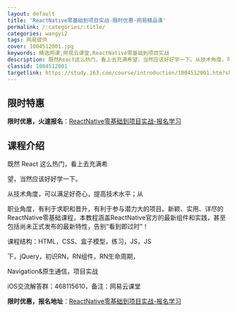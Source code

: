 ```yaml
---
layout: default
title: 'ReactNative零基础到项目实战-限时优惠-网易精品课'
permalink: /:categories/:title/
categories: wangyi2
tags: 网易提供
cover: 1004512001.jpg
keywords: 精选网课,网易云课堂,ReactNative零基础到项目实战
description: 既然React这么热门，看上去充满希望，当然应该好好学一下。从技术角度，可以满足好奇心，提高技术水平；从职业角度，有利于
classid: 1004512001
targetlink: https://study.163.com/course/introduction/1004512001.htm?share=1&shareId=1025206652&utm_campaign=share&utm_medium=iphoneShare&utm_source=&utm_u=1025206652
---
```


## 限时特惠

**限时优惠，火速报名**：[ReactNative零基础到项目实战-报名学习](https://study.163.com/course/introduction/1004512001.htm?share=1&shareId=1025206652&utm_campaign=share&utm_medium=iphoneShare&utm_source=&utm_u=1025206652)

## 课程介绍

既然 React 这么热门，看上去充满希

望，当然应该好好学一下。

从技术角度，可以满足好奇心，提高技术水平；从

职业角度，有利于求职和晋升，有利于参与潜力大的项目。新颖、实用、详尽的ReactNative零基础课程，本教程涵盖ReactNative官方的最新组件和实践，甚至包括尚未正式发布的最新特性，告别“看到即过时”！

课程结构：HTML，CSS、盒子模型，练习，JS，JS

下，jQuery，初识RN，RN组件，RN生命周期，

Navigation&原生通信，项目实战



iOS交流解答群：468115610，备注：网易云课堂

**限时优惠，报名地址**：[ReactNative零基础到项目实战-报名学习](https://study.163.com/course/introduction/1004512001.htm?share=1&shareId=1025206652&utm_campaign=share&utm_medium=iphoneShare&utm_source=&utm_u=1025206652)

